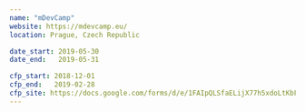 ```yaml
---
name: "mDevCamp"
website: https://mdevcamp.eu/
location: Prague, Czech Republic

date_start: 2019-05-30
date_end:   2019-05-31

cfp_start: 2018-12-01
cfp_end:   2019-02-28
cfp_site: https://docs.google.com/forms/d/e/1FAIpQLSfaELijX77h5xdoLtKbFmYeZGjHOpkGp7lV5JDrzcxOJP68Ow/viewform
---
```

